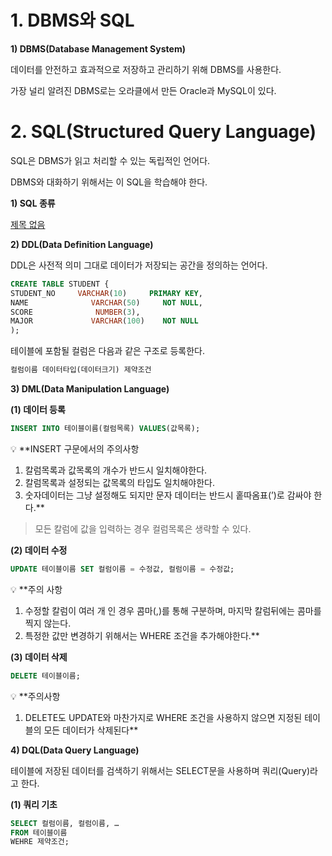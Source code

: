 # 1. **DBMS와 SQL**

**1) DBMS(Database Management System)**

데이터를 안전하고 효과적으로 저장하고 관리하기 위해 DBMS를 사용한다.

가장 널리 알려진 DBMS로는 오라클에서 만든 Oracle과 MySQL이 있다.

# 2. **SQL(Structured Query Language)**

SQL은 DBMS가 읽고 처리할 수 있는 독립적인 언어다.

DBMS와 대화하기 위해서는 이 SQL을 학습해야 한다.

**1) SQL 종류**

[제목 없음](https://www.notion.so/da654cb0207346d4b15273bfff9fa1f2)

**2) DDL(Data Definition Language)**

DDL은 사전적 의미 그대로 데이터가 저장되는 공간을 정의하는 언어다.

```sql
CREATE TABLE STUDENT {
STUDENT_NO     VARCHAR(10)     PRIMARY KEY,
NAME              VARCHAR(50)     NOT NULL,
SCORE              NUMBER(3),
MAJOR             VARCHAR(100)    NOT NULL
);
```

테이블에 포함될 컬럼은 다음과 같은 구조로 등록한다.

```sql
컬럼이름 데이터타입(데이터크기) 제약조건
```

**3) DML(Data Manipulation Language)**

**(1) 데이터 등록** 

```sql
INSERT INTO 테이블이름(컬럼목록) VALUES(값목록);
```

<aside>
💡 **INSERT 구문에서의 주의사항

1. 칼럼목록과 값목록의 개수가 반드시 일치해야한다.
2. 칼럼목록과 설정되는 값목록의 타입도 일치해야한다.
3. 숫자데이터는 그냥 설정해도 되지만 문자 데이터는 반드시 홑따옴표(’)로 감싸야 한다.**

</aside>

> 모든 칼럼에 값을 입력하는 경우 컬럼목록은 생략할 수 있다.
> 

**(2) 데이터 수정**

```sql
UPDATE 테이블이름 SET 컬럼이름 = 수정값, 컬럼이름 = 수정값;
```

<aside>
💡 **주의 사항

1. 수정할 칼럼이 여러 개 인 경우 콤마(,)를 통해 구분하며, 마지막 칼럼뒤에는 콤마를 찍지 않는다.
2. 특정한 값만 변경하기 위해서는 WHERE 조건을 추가해야한다.**

</aside>

**(3) 데이터 삭제**

```sql
DELETE 테이블이름;
```

<aside>
💡 **주의사항

1. DELETE도 UPDATE와 마찬가지로 WHERE 조건을 사용하지 않으면 지정된 테이블의 모든 데이터가 삭제된다**

</aside>

**4) DQL(Data Query Language)**

테이블에 저장된 데이터를 검색하기 위해서는 SELECT문을 사용하며 쿼리(Query)라고 한다.

**(1) 쿼리 기초**

```sql
SELECT 컬럼이름, 컬럼이름, …
FROM 테이블이름
WEHRE 제약조건;
```